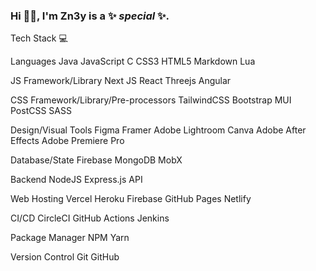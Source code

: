 ### Hi 👋🏻, I'm **Zn3y** is a ✨ _special_ ✨.

Tech Stack 💻

Languages
Java JavaScript C CSS3 HTML5 Markdown Lua

JS Framework/Library
Next JS React Threejs Angular

CSS Framework/Library/Pre-processors
TailwindCSS Bootstrap MUI PostCSS SASS

Design/Visual Tools
Figma Framer Adobe Lightroom Canva Adobe After Effects Adobe Premiere Pro

Database/State
Firebase MongoDB MobX

Backend
NodeJS Express.js API

Web Hosting
Vercel Heroku Firebase GitHub Pages Netlify

CI/CD
CircleCI GitHub Actions Jenkins

Package Manager
NPM Yarn

Version Control
Git GitHub

